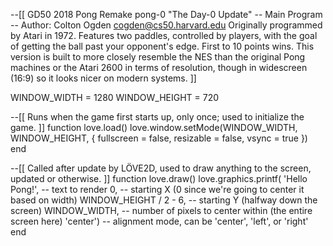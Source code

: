 --[[
    GD50 2018
    Pong Remake
    pong-0
    "The Day-0 Update"
    -- Main Program --
    Author: Colton Ogden
    cogden@cs50.harvard.edu
    Originally programmed by Atari in 1972. Features two
    paddles, controlled by players, with the goal of getting
    the ball past your opponent's edge. First to 10 points wins.
    This version is built to more closely resemble the NES than
    the original Pong machines or the Atari 2600 in terms of
    resolution, though in widescreen (16:9) so it looks nicer on 
    modern systems.
]]

WINDOW_WIDTH = 1280
WINDOW_HEIGHT = 720

--[[
    Runs when the game first starts up, only once; used to initialize the game.
]]
function love.load()
    love.window.setMode(WINDOW_WIDTH, WINDOW_HEIGHT, {
        fullscreen = false,
        resizable = false,
        vsync = true
    })
end

--[[
    Called after update by LÖVE2D, used to draw anything to the screen, updated or otherwise.
]]
function love.draw()
    love.graphics.printf(
        'Hello Pong!',          -- text to render
        0,                      -- starting X (0 since we're going to center it based on width)
        WINDOW_HEIGHT / 2 - 6,  -- starting Y (halfway down the screen)
        WINDOW_WIDTH,           -- number of pixels to center within (the entire screen here)
        'center')               -- alignment mode, can be 'center', 'left', or 'right'
end
